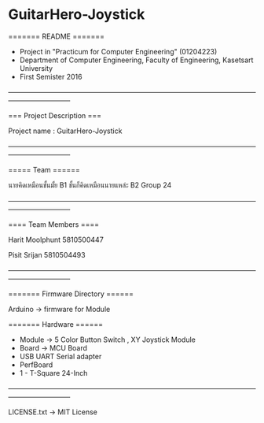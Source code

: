 # GuitarHero-Joystick

======= README =======

- Project in "Practicum for Computer Engineering" (01204223)
- Department of Computer Engineering, Faculty of Engineering, Kasetsart University
- First Semister 2016

—————————————————————————————————————————————

=== Project Description ===

Project name : GuitarHero-Joystick

—————————————————————————————————————————————

===== Team ======

นายคิดเหมือนชั้นมั้ย B1 ชั้นก็คิดเหมือนนายแหล่ะ B2
Group 24

—————————————————————————————————————————————

==== Team Members ====

Harit Moolphunt		5810500447

Pisit Srijan 	5810504493

—————————————————————————————————————————————

======= Firmware Directory ======

Arduino -> firmware for Module

======= Hardware ======

 - Module -> 5 Color Button Switch , XY Joystick Module
 - Board -> MCU Board
 - USB UART Serial adapter
 - PerfBoard
 - 1 - T-Square 24-Inch

—————————————————————————————————————————————

LICENSE.txt 		-> MIT License
